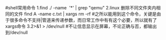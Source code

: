 #shell常用命令
	1.find ./ -name  '*' | grep "qemu" 
	2.linux 删除不同文件夹内相同的文件
		find A -name c.txt | xargs rm -rf
		#之所以能用到这个命令，关键是由于很多命令不支持|管道来传递参数，而日常工作中有有这个必要，所以就有了xargs命令
	3.2>&1 > /dev/null
		#不让信息显示在屏幕，不论正确与否，都输出到/dev/null

 